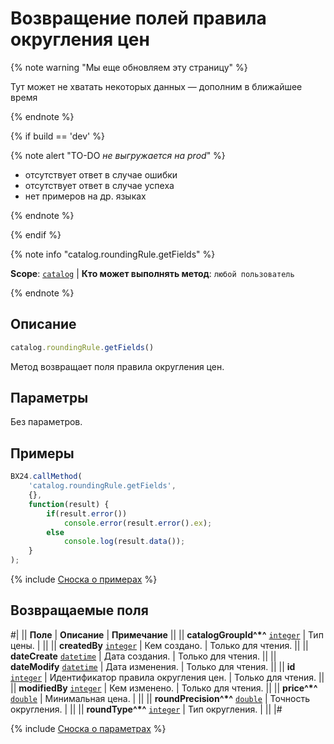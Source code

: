 # Возвращение полей правила округления цен

{% note warning "Мы еще обновляем эту страницу" %}

Тут может не хватать некоторых данных — дополним в ближайшее время

{% endnote %}

{% if build == 'dev' %}

{% note alert "TO-DO _не выгружается на prod_" %}

- отсутствует ответ в случае ошибки
- отсутствует ответ в случае успеха
- нет примеров на др. языках
  
{% endnote %}

{% endif %}

{% note info "catalog.roundingRule.getFields" %}

**Scope**: [`catalog`](../../scopes/permissions.md) | **Кто может выполнять метод**: `любой пользователь`

{% endnote %}

## Описание

```js
catalog.roundingRule.getFields()
```

Метод возвращает поля правила округления цен.

## Параметры

Без параметров.

## Примеры

```javascript
BX24.callMethod(
    'catalog.roundingRule.getFields',
    {},
    function(result) {
        if(result.error())
            console.error(result.error().ex);
        else
            console.log(result.data());
    }
);
```
{% include [Сноска о примерах](../../../_includes/examples.md) %}

## Возвращаемые поля

#|
|| **Поле** | **Описание** | **Примечание** ||
|| **catalogGroupId^*^** 
[`integer`](../../data-types.md) | Тип цены. | ||
|| **createdBy** 
[`integer`](../../data-types.md) | Кем создано. | Только для чтения. ||
|| **dateCreate** 
[`datetime`](../../data-types.md) | Дата создания. | Только для чтения. ||
|| **dateModify** 
[`datetime`](../../data-types.md) | Дата изменения. | Только для чтения. ||
|| **id** 
[`integer`](../../data-types.md) | Идентификатор правила округления цен. | Только для чтения. ||
|| **modifiedBy** 
[`integer`](../../data-types.md) | Кем изменено. | Только для чтения. ||
|| **price^*^** 
[`double`](../../data-types.md) | Минимальная цена. | ||
|| **roundPrecision^*^** 
[`double`](../../data-types.md) | Точность округления. | ||
|| **roundType^*^** 
[`integer`](../../data-types.md) | Тип округления. |  ||
|#

{% include [Сноска о параметрах](../../../_includes/required.md) %}
